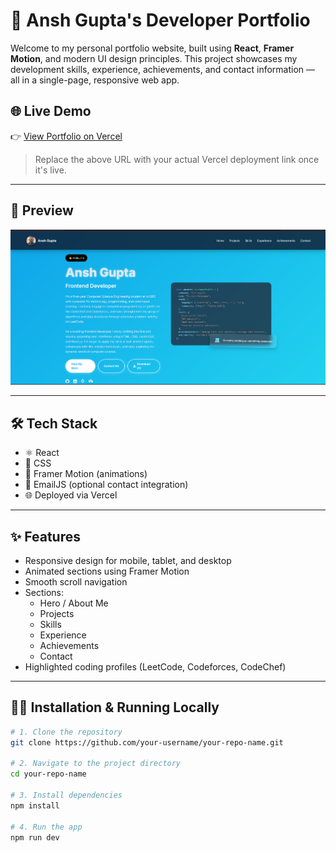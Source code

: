 # 🚀 Ansh Gupta's Developer Portfolio

Welcome to my personal portfolio website, built using **React**, **Framer Motion**, and modern UI design principles. This project showcases my development skills, experience, achievements, and contact information — all in a single-page, responsive web app.

## 🌐 Live Demo

👉 [View Portfolio on Vercel](https://my-portfolio-beta-sandy-61.vercel.app/)

> Replace the above URL with your actual Vercel deployment link once it's live.

---

## 📸 Preview

![Portfolio Screenshot](./public/preview.png)

---

## 🛠️ Tech Stack

- ⚛️ React
- 🎨 CSS
- 💫 Framer Motion (animations)
- 📩 EmailJS (optional contact integration)
- 🌐 Deployed via Vercel

---

## ✨ Features

- Responsive design for mobile, tablet, and desktop
- Animated sections using Framer Motion
- Smooth scroll navigation
- Sections:
  - Hero / About Me
  - Projects
  - Skills
  - Experience
  - Achievements
  - Contact
- Highlighted coding profiles (LeetCode, Codeforces, CodeChef)

---

## 🧑‍💻 Installation & Running Locally

```bash
# 1. Clone the repository
git clone https://github.com/your-username/your-repo-name.git

# 2. Navigate to the project directory
cd your-repo-name

# 3. Install dependencies
npm install

# 4. Run the app
npm run dev

